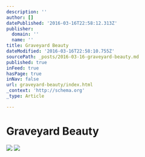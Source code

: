 ```yaml
---
description: ''
author: []
datePublished: '2016-03-16T22:58:12.313Z'
publisher:
  domain: ''
  name: ''
title: Graveyard Beauty
dateModified: '2016-03-16T22:58:10.755Z'
sourcePath: _posts/2016-03-16-graveyard-beauty.md
published: true
inFeed: true
hasPage: true
inNav: false
url: graveyard-beauty/index.html
_context: 'http://schema.org'
_type: Article

---
```

# Graveyard Beauty
![](https://the-grid-user-content.s3-us-west-2.amazonaws.com/9095ec09-7506-4e82-999d-3c2d4e5cd8e5.png)
![](https://the-grid-user-content.s3-us-west-2.amazonaws.com/69a3cd94-1098-473e-b005-c0d8bbec9eb4.png)